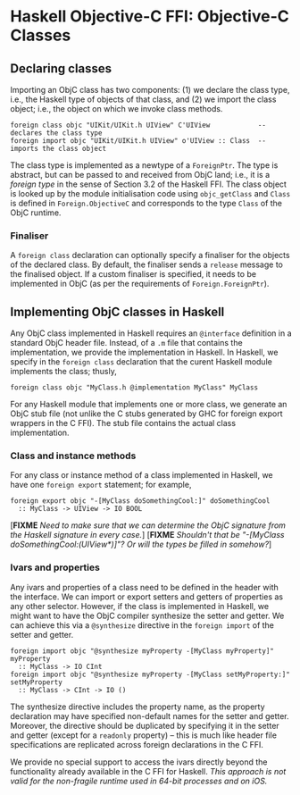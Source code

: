 # Haskell Objective-C FFI: Objective-C Classes


## Declaring classes



Importing an ObjC class has two components: (1) we declare the class type, i.e., the Haskell type of objects of that class, and (2) we import the class object; i.e., the object on which we invoke class methods.


```wiki
foreign class objc "UIKit/UIKit.h UIView" C'UIView            -- declares the class type
foreign import objc "UIKit/UIKit.h UIView" o'UIView :: Class  -- imports the class object
```


The class type is implemented as a newtype of a `ForeignPtr`.  The type is abstract, but can be passed to and received from ObjC land; i.e., it is a *foreign type* in the sense of Section 3.2 of the Haskell FFI.  The class object is looked up by the module initialisation code using `objc_getClass` and `Class` is defined in `Foreign.ObjectiveC` and corresponds to the type `Class` of the ObjC runtime.


### Finaliser



A `foreign class` declaration can optionally specify a finaliser for the objects of the declared class.  By default, the finaliser sends a `release` message to the finalised object.  If a custom finaliser is specified, it needs to be implemented in ObjC (as per the requirements of `Foreign.ForeignPtr`).


## Implementing ObjC classes in Haskell



Any ObjC class implemented in Haskell requires an `@interface` definition in a standard ObjC header file.  Instead, of a `.m` file that contains the implementation, we provide the implementation in Haskell.  In Haskell, we specify in the `foreign class` declaration that the curent Haskell module implements the class; thusly,


```wiki
foreign class objc "MyClass.h @implementation MyClass" MyClass
```


For any Haskell module that implements one or more class, we generate an ObjC stub file (not unlike the C stubs generated by GHC for foreign export wrappers in the C FFI).  The stub file contains the actual class implementation.


### Class and instance methods



For any class or instance method of a class implemented in Haskell, we have one `foreign export` statement; for example,


```wiki
foreign export objc "-[MyClass doSomethingCool:]" doSomethingCool 
  :: MyClass -> UIView -> IO BOOL
```


\[**FIXME** *Need to make sure that we can determine the ObjC signature from the Haskell signature in every case.*\]
\[**FIXME** *Shouldn't that be "-\[MyClass doSomethingCool:(UIView\*)\]"?  Or will the types be filled in somehow?*\]


### Ivars and properties



Any ivars and properties of a class need to be defined in the header with the interface.  We can import or export setters and getters of properties as any other selector.  However, if the class is implemented in Haskell, we might want to have the ObjC compiler synthesize the setter and getter.  We can achieve this via a `@synthesize` directive in the `foreign import` of the setter and getter.


```wiki
foreign import objc "@synthesize myProperty -[MyClass myProperty]" myProperty 
  :: MyClass -> IO CInt
foreign import objc "@synthesize myProperty -[MyClass setMyProperty:]" setMyProperty 
  :: MyClass -> CInt -> IO ()
```


The synthesize directive includes the property name, as the property declaration may have specified non-default names for the setter and getter.  Moreover, the directive should be duplicated by specifying it in the setter and getter (except for a `readonly` property) – this is much like header file specifications are replicated across foreign declarations in the C FFI.



We provide no special support to access the ivars directly beyond the functionality already available in the C FFI for Haskell. *This approach is not valid for the non-fragile runtime used in 64-bit processes and on iOS.*


